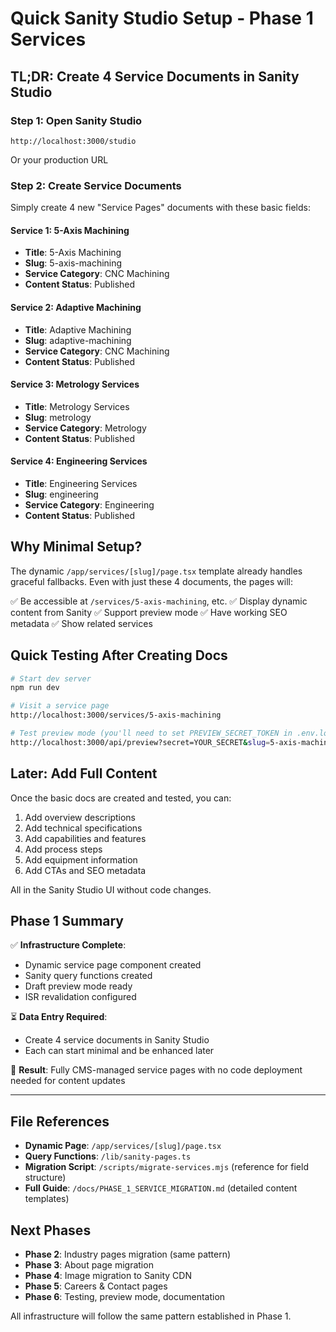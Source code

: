 # Quick Sanity Studio Setup - Phase 1 Services

## TL;DR: Create 4 Service Documents in Sanity Studio

### Step 1: Open Sanity Studio
```
http://localhost:3000/studio
```
Or your production URL

### Step 2: Create Service Documents

Simply create 4 new "Service Pages" documents with these basic fields:

#### Service 1: 5-Axis Machining
- **Title**: 5-Axis Machining
- **Slug**: 5-axis-machining
- **Service Category**: CNC Machining
- **Content Status**: Published

#### Service 2: Adaptive Machining
- **Title**: Adaptive Machining
- **Slug**: adaptive-machining
- **Service Category**: CNC Machining
- **Content Status**: Published

#### Service 3: Metrology Services
- **Title**: Metrology Services
- **Slug**: metrology
- **Service Category**: Metrology
- **Content Status**: Published

#### Service 4: Engineering Services
- **Title**: Engineering Services
- **Slug**: engineering
- **Service Category**: Engineering
- **Content Status**: Published

## Why Minimal Setup?

The dynamic `/app/services/[slug]/page.tsx` template already handles graceful fallbacks. Even with just these 4 documents, the pages will:

✅ Be accessible at `/services/5-axis-machining`, etc.
✅ Display dynamic content from Sanity
✅ Support preview mode
✅ Have working SEO metadata
✅ Show related services

## Quick Testing After Creating Docs

```bash
# Start dev server
npm run dev

# Visit a service page
http://localhost:3000/services/5-axis-machining

# Test preview mode (you'll need to set PREVIEW_SECRET_TOKEN in .env.local)
http://localhost:3000/api/preview?secret=YOUR_SECRET&slug=5-axis-machining&type=service
```

## Later: Add Full Content

Once the basic docs are created and tested, you can:
1. Add overview descriptions
2. Add technical specifications
3. Add capabilities and features
4. Add process steps
5. Add equipment information
6. Add CTAs and SEO metadata

All in the Sanity Studio UI without code changes.

## Phase 1 Summary

✅ **Infrastructure Complete**:
- Dynamic service page component created
- Sanity query functions created
- Draft preview mode ready
- ISR revalidation configured

⏳ **Data Entry Required**:
- Create 4 service documents in Sanity Studio
- Each can start minimal and be enhanced later

🎯 **Result**: Fully CMS-managed service pages with no code deployment needed for content updates

---

## File References

- **Dynamic Page**: `/app/services/[slug]/page.tsx`
- **Query Functions**: `/lib/sanity-pages.ts`
- **Migration Script**: `/scripts/migrate-services.mjs` (reference for field structure)
- **Full Guide**: `/docs/PHASE_1_SERVICE_MIGRATION.md` (detailed content templates)

## Next Phases

- **Phase 2**: Industry pages migration (same pattern)
- **Phase 3**: About page migration
- **Phase 4**: Image migration to Sanity CDN
- **Phase 5**: Careers & Contact pages
- **Phase 6**: Testing, preview mode, documentation

All infrastructure will follow the same pattern established in Phase 1.
